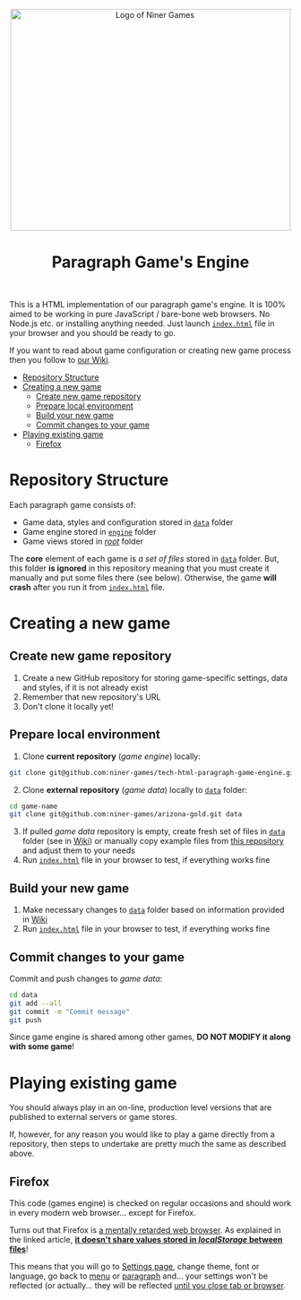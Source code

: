 <!--suppress ALL -->

<p align="center">
    <a href="https://www.ninergames.com/" target="_blank">
        <img src="https://github.com/niner-games/template-repository/assets/2903392/8ded911a-66d9-44d3-a7cf-b1be285be536" alt="Logo of Niner Games" width="500" height="396">
    </a><br />
</p>

<h1 align="center">Paragraph Game's Engine</h1><br />

This is a HTML implementation of our paragraph game's engine. It is 100% aimed to be working in pure JavaScript / bare-bone
web browsers. No Node.js etc. or installing anything needed. Just launch [`index.html`](https://github.com/niner-games/tech-html-paragraph-game-engine/blob/main/index.html)
file in your browser and you should be ready to go.

If you want to read about game configuration or creating new game process then you follow to [our Wiki](https://github.com/niner-games/tech-html-paragraph-game-engine/wiki).

- [Repository Structure](#repository-structure)
- [Creating a new game](#creating-a-new-game)
    * [Create new game repository](#create-new-game-repository)
    * [Prepare local environment](#prepare-local-environment)
    * [Build your new game](#build-your-new-game)
    * [Commit changes to your game](#commit-changes-to-your-game)
- [Playing existing game](#playing-existing-game)
    * [Firefox](#firefox)

# Repository Structure

Each paragraph game consists of:

- Game data, styles and configuration stored in [`data`](https://github.com/niner-games/tech-html-paragraph-game-engine/tree/main/data) folder
- Game engine stored in [`engine`](https://github.com/niner-games/tech-html-paragraph-game-engine/tree/main/engine) folder
- Game views stored in [_root_](https://github.com/niner-games/tech-html-paragraph-game-engine/tree/main) folder

The **core** element of each game is _a set of files_ stored in [`data`](https://github.com/niner-games/tech-html-paragraph-game-engine/tree/main/data)
folder. But, this folder **is ignored** in this repository meaning that you must create it manually and put some files there
(see below). Otherwise, the game **will crash** after you run it from [`index.html`](https://github.com/niner-games/tech-html-paragraph-game-engine/blob/main/index.html)
file.

# Creating a new game

## Create new game repository

1. Create a new GitHub repository for storing game-specific settings, data and styles, if it is not already exist
2. Remember that new repository's URL
3. Don't clone it locally yet!

## Prepare local environment

1. Clone **current repository** (_game engine_) locally:

```bash
git clone git@github.com:niner-games/tech-html-paragraph-game-engine.git game-name
```

2. Clone **external repository** (_game data_) locally to [`data`](https://github.com/niner-games/tech-html-paragraph-game-engine/tree/main/data) folder:

```bash
cd game-name
git clone git@github.com:niner-games/arizona-gold.git data
```

3. If pulled _game data_ repository is empty, create fresh set of files in [`data`](https://github.com/niner-games/tech-html-paragraph-game-engine/tree/main/data) folder (see in [Wiki](https://github.com/niner-games/tech-html-paragraph-game-engine/wiki)) or manually copy example files from [this repository](https://github.com/niner-games/tech-html-paragraph-game-engine/tree/main/data) and adjust them to your needs
4. Run [`index.html`](https://github.com/niner-games/tech-html-paragraph-game-engine/blob/main/index.html) file in your browser to test, if everything works fine

## Build your new game

1. Make necessary changes to [`data`](https://github.com/niner-games/tech-html-paragraph-game-engine/tree/main/data) folder based on information provided in [Wiki](https://github.com/niner-games/tech-html-paragraph-game-engine/wiki)
2. Run [`index.html`](https://github.com/niner-games/tech-html-paragraph-game-engine/blob/main/index.html) file in your browser to test, if everything works fine

## Commit changes to your game

Commit and push changes to _game data_:

```bash
cd data
git add --all
git commit -m "Commit message"
git push
```

Since game engine is shared among other games, **DO NOT MODIFY it along with some game**!

# Playing existing game

You should always play in an on-line, production level versions that are published to external servers or game stores.

If, however, for any reason you would like to play a game directly from a repository, then steps to undertake are pretty
much the same as described above.

## Firefox

This code (games engine) is checked on regular occasions and should work in every modern web browser... except for Firefox.

Turns out that Firefox is [a mentally retarded web browser](https://onezeronull.com/2023/11/03/localstorage-vs-firefox/).
As explained in the linked article, [**it doesn't share values stored in _localStorage_ between files**](https://stackoverflow.com/q/78146699/1469208)!

This means that you will go to [Settings page](https://github.com/niner-games/tech-html-paragraph-game-engine/blob/main/settings.html),
change theme, font or language, go back to [menu](https://github.com/niner-games/tech-html-paragraph-game-engine/blob/main/menu.html)
or [paragraph](https://github.com/niner-games/tech-html-paragraph-game-engine/blob/main/paragraph.html) and... your settings won't be reflected (or actually... they will be reflected [until you close tab or browser](https://github.com/niner-games/tech-html-paragraph-game-engine/commit/8a1a8121a1ce67c6b048e0e97ab47cbb8e5aeadf#diff-b602b2240cbcb4e4de89f3446fd527f80e57a44d4f7bdb011023f9c109c798de).